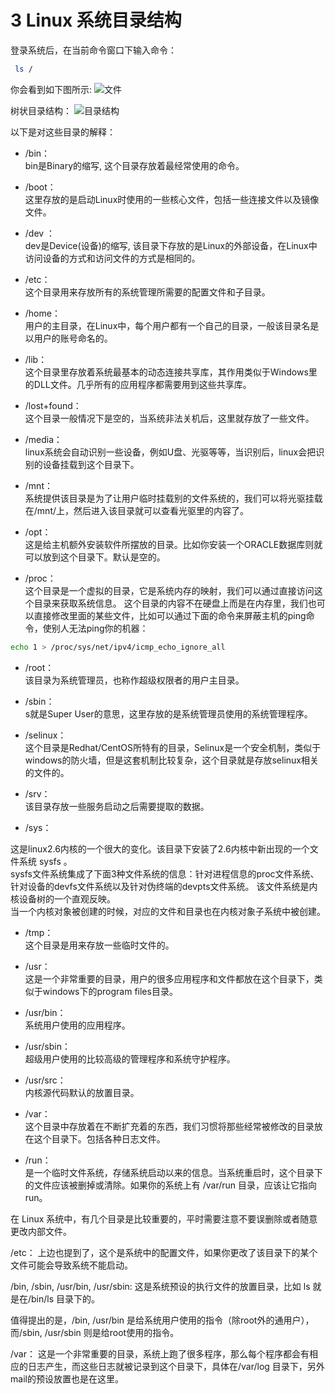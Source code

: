# 3 Linux 系统目录结构
登录系统后，在当前命令窗口下输入命令：
```bash
 ls /
```
你会看到如下图所示:
![文件](https://www.runoob.com/wp-content/uploads/2014/06/4_20.png)

树状目录结构：
![目录结构](https://www.runoob.com/wp-content/uploads/2014/06/003vPl7Rty6E8kZRlAEdc690.jpg)

以下是对这些目录的解释：

- /bin：<br>
bin是Binary的缩写, 这个目录存放着最经常使用的命令。

- /boot：<br>
这里存放的是启动Linux时使用的一些核心文件，包括一些连接文件以及镜像文件。

- /dev ：<br>
dev是Device(设备)的缩写, 该目录下存放的是Linux的外部设备，在Linux中访问设备的方式和访问文件的方式是相同的。

- /etc：<br>
这个目录用来存放所有的系统管理所需要的配置文件和子目录。

- /home：<br>
用户的主目录，在Linux中，每个用户都有一个自己的目录，一般该目录名是以用户的账号命名的。

- /lib：<br>
这个目录里存放着系统最基本的动态连接共享库，其作用类似于Windows里的DLL文件。几乎所有的应用程序都需要用到这些共享库。

- /lost+found：<br>
这个目录一般情况下是空的，当系统非法关机后，这里就存放了一些文件。

- /media：<br>
linux系统会自动识别一些设备，例如U盘、光驱等等，当识别后，linux会把识别的设备挂载到这个目录下。

- /mnt：<br>
系统提供该目录是为了让用户临时挂载别的文件系统的，我们可以将光驱挂载在/mnt/上，然后进入该目录就可以查看光驱里的内容了。

- /opt：<br>
 这是给主机额外安装软件所摆放的目录。比如你安装一个ORACLE数据库则就可以放到这个目录下。默认是空的。

- /proc：<br>
这个目录是一个虚拟的目录，它是系统内存的映射，我们可以通过直接访问这个目录来获取系统信息。
这个目录的内容不在硬盘上而是在内存里，我们也可以直接修改里面的某些文件，比如可以通过下面的命令来屏蔽主机的ping命令，使别人无法ping你的机器：
```bash
echo 1 > /proc/sys/net/ipv4/icmp_echo_ignore_all
```
- /root：<br>
该目录为系统管理员，也称作超级权限者的用户主目录。

- /sbin：<br>
s就是Super User的意思，这里存放的是系统管理员使用的系统管理程序。

- /selinux：<br>
 这个目录是Redhat/CentOS所特有的目录，Selinux是一个安全机制，类似于windows的防火墙，但是这套机制比较复杂，这个目录就是存放selinux相关的文件的。

- /srv：<br>
 该目录存放一些服务启动之后需要提取的数据。

- /sys：<br>

 这是linux2.6内核的一个很大的变化。该目录下安装了2.6内核中新出现的一个文件系统 sysfs 。
<br>sysfs文件系统集成了下面3种文件系统的信息：针对进程信息的proc文件系统、针对设备的devfs文件系统以及针对伪终端的devpts文件系统。
该文件系统是内核设备树的一个直观反映。
<br>当一个内核对象被创建的时候，对应的文件和目录也在内核对象子系统中被创建。

- /tmp：<br>
这个目录是用来存放一些临时文件的。

- /usr：<br>
 这是一个非常重要的目录，用户的很多应用程序和文件都放在这个目录下，类似于windows下的program files目录。

- /usr/bin：<br>
系统用户使用的应用程序。

- /usr/sbin：<br>
超级用户使用的比较高级的管理程序和系统守护程序。

- /usr/src：<br>
内核源代码默认的放置目录。

- /var：<br>
这个目录中存放着在不断扩充着的东西，我们习惯将那些经常被修改的目录放在这个目录下。包括各种日志文件。

- /run：<br>
是一个临时文件系统，存储系统启动以来的信息。当系统重启时，这个目录下的文件应该被删掉或清除。如果你的系统上有 /var/run 目录，应该让它指向 run。

在 Linux 系统中，有几个目录是比较重要的，平时需要注意不要误删除或者随意更改内部文件。

/etc： 上边也提到了，这个是系统中的配置文件，如果你更改了该目录下的某个文件可能会导致系统不能启动。

/bin, /sbin, /usr/bin, /usr/sbin: 这是系统预设的执行文件的放置目录，比如 ls 就是在/bin/ls 目录下的。

值得提出的是，/bin, /usr/bin 是给系统用户使用的指令（除root外的通用户），而/sbin, /usr/sbin 则是给root使用的指令。

/var： 这是一个非常重要的目录，系统上跑了很多程序，那么每个程序都会有相应的日志产生，而这些日志就被记录到这个目录下，具体在/var/log 目录下，另外mail的预设放置也是在这里。
